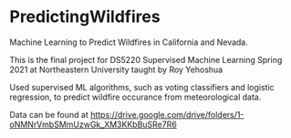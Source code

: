 # PredictingWildfires
Machine Learning to Predict Wildfires in California and Nevada. 

This is the final project for DS5220 Supervised Machine Learning Spring 2021 at Northeastern University taught by Roy Yehoshua

Used supervised ML algorithms, such as voting classifiers and logistic regression, to predict wildfire occurance from meteorological data.

Data can be found at https://drive.google.com/drive/folders/1-oNMNrVmbSMmUzwGk_XM3KKbBuSRe7R6 

